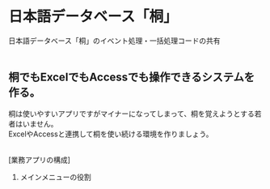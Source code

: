 # 日本語データベース「桐」
日本語データベース「桐」のイベント処理・一括処理コードの共有
<br/><br/>
 
## 桐でもExcelでもAccessでも操作できるシステムを作る。
桐は使いやすいアプリですがマイナーになってしまって、桐を覚えようとする若者はいません。<br/>
ExcelやAccessと連携して桐を使い続ける環境を作りましょう。
<br/><br/>

[業務アプリの構成]
<!--'[1. メインメニューの役割](#) -->
1. メインメニューの役割
